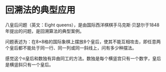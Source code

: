 # 回溯法的典型应用
八皇后问题（英文：Eight queens），是由国际西洋棋棋手马克斯·贝瑟尔于1848年提出的问题，是回溯算法的典型案例。     

问题表述为：在8×8格的国际象棋上摆放8个皇后，使其不能互相攻击，即任意两个皇后都不能处于同一行、同一列或同一斜线上，问有多少种摆法。      

感觉这个n皇后和数独有异曲同工的方法。数独是每个横竖宫只有一个数字，皇后是横竖斜只有一个皇后。       